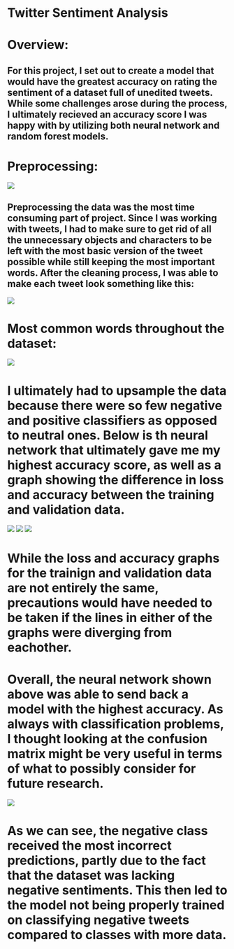 # Twitter Sentiment Analysis


# Overview:
## For this project, I set out to create a model that would have the greatest accuracy on rating the sentiment of a dataset full of unedited tweets. While some challenges arose during the process, I ultimately recieved an accuracy score I was happy with by utilizing both neural network and random forest models.


# Preprocessing:



<img src="Pictures/Uncleaned_Text">



## Preprocessing the data was the most time consuming part of project. Since I was working with tweets, I had to make sure to get rid of all the unnecessary objects and characters to be left with the most basic version of the tweet possible while still keeping the most important words. After the cleaning process, I was able to make each tweet look something like this:


<img src="Pictures/Cleaned_Text">


# Most common words throughout the dataset:



<img src="Pictures/word_bank">



# I ultimately had to upsample the data because there were so few negative and positive classifiers as opposed to neutral ones. Below is th neural network that ultimately gave me my highest accuracy score, as well as a graph showing the difference in loss and accuracy between the training and validation data.



<img src="Pictures/nn_code">
<img src="Pictures/graphs">
<img src="Pictures/accuracy">



# While the loss and accuracy graphs for the trainign and validation data are not entirely the same, precautions would have needed to be taken if the lines in either of the graphs were diverging from eachother.


# Overall, the neural network shown above was able to send back a model with the highest accuracy. As always with classification problems, I thought looking at the confusion matrix might be very useful in terms of what to possibly consider for future research.

<img src="Pictures/matrix">


# As we can see, the negative class received the most incorrect predictions, partly due to the fact that the dataset was lacking negative sentiments. This then led to the model not being properly trained on classifying negative tweets compared to classes with more data.
